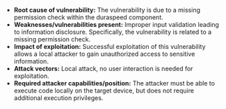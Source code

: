 - **Root cause of vulnerability:** The vulnerability is due to a missing permission check within the duraspeed component.
- **Weaknesses/vulnerabilities present:** Improper input validation leading to information disclosure. Specifically, the vulnerability is related to a missing permission check.
- **Impact of exploitation:** Successful exploitation of this vulnerability allows a local attacker to gain unauthorized access to sensitive information.
- **Attack vectors:** Local attack, no user interaction is needed for exploitation.
- **Required attacker capabilities/position:** The attacker must be able to execute code locally on the target device, but does not require additional execution privileges.